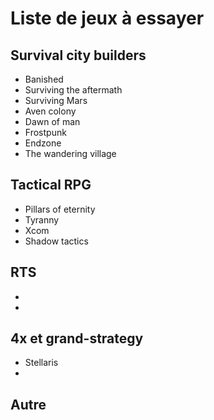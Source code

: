 # Liste de jeux à essayer

## Survival city builders

   - Banished
   - Surviving the aftermath
   - Surviving Mars
   - Aven colony
   - Dawn of man
   - Frostpunk
   - Endzone
   - The wandering village

## Tactical RPG

   - Pillars of eternity
   - Tyranny
   - Xcom
   - Shadow tactics

## RTS

   - 
   -

## 4x et grand-strategy

   - Stellaris
   - 


## Autre
